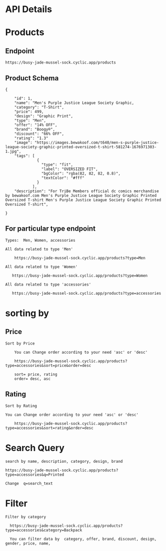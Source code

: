 # API Details

# Products

## Endpoint

    https://busy-jade-mussel-sock.cyclic.app/products

## Product Schema

    {

        "id": 1,
        "name": "Men's Purple Justice League Society Graphic,
        "category": "T-Shirt",
        "price": 499,
        "design": "Graphic Print",
        "type": "Men",
        "offer": "14% OFF",
        "brand": "Boogy®",
        "discount": "66% OFF",
        "rating": "1.3"
        "image": "https://images.bewakoof.com/t640/men-s-purple-justice-league-society-graphic-printed-oversized-t-shirt-581274-1676971303-1.jpg",
        "tags": [
                  {
                    "type": "fit",
                    "label": "OVERSIZED FIT",
                    "bgColor": "rgba(82, 82, 82, 0.8)",
                    "textColor": "#fff"
                  }
                ],
        "description": "For TriBe Members official dc comics merchandise by bewakoof.com Men's Purple Justice League Society Graphic Printed Oversized T-shirt Men's Purple Justice League Society Graphic Printed Oversized T-shirt",

    }

## For particular type endpoint

    Types:  Men, Women, accessories

    All data related to type 'Men'

        https://busy-jade-mussel-sock.cyclic.app/products?type=Men

    All data related to type 'Women'

       https://busy-jade-mussel-sock.cyclic.app/products?type=Women

    All data related to type 'accessories'

       https://busy-jade-mussel-sock.cyclic.app/products?type=accessories

# sorting by

## Price

    Sort by Price

        You can Change order according to your need 'asc' or 'desc'

        https://busy-jade-mussel-sock.cyclic.app/products?type=accessories&sort=price&order=desc

        sort= price, rating
        order= desc, asc

## Rating

    Sort by Rating

    You can Change order according to your need 'asc' or 'desc'

        https://busy-jade-mussel-sock.cyclic.app/products?type=accessories&sort=rating&order=desc

# Search Query

    search by name, description, category, design, brand

    https://busy-jade-mussel-sock.cyclic.app/products?type=accessories&q=Printed

    Change  q=search_text

# Filter

    Filter by category

      https://busy-jade-mussel-sock.cyclic.app/products?type=accessories&category=Backpack

      You can filter data by  category, offer, brand, discount, design, gender, price, name,
